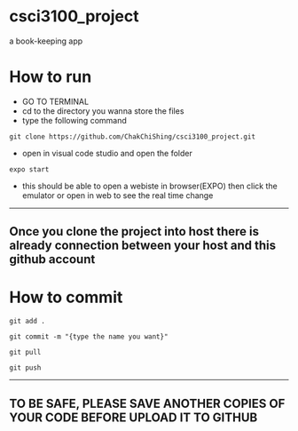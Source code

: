 # csci3100_project
a book-keeping app

# How to run
- GO TO TERMINAL
- cd to the directory you wanna store the files
- type the following command 
```
git clone https://github.com/ChakChiShing/csci3100_project.git
```

- open in visual code studio and open the folder
``` 
expo start 
```
- this should be able to open a webiste in browser(EXPO)    then  click the emulator or open in web to see the real time change

------------------------------------------------------------------------------------------------
Once you clone the project into host there is already connection between your host and this github account
------------------------------------------------------------------------------------------------

# How to commit
```
git add .
```
```
git commit -m "{type the name you want}"
```
```
git pull
```
```
git push
```
------------------------------------------------------------------------------------------------
TO BE SAFE,  PLEASE SAVE ANOTHER COPIES OF YOUR CODE BEFORE UPLOAD IT TO GITHUB
------------------------------------------------------------------------------------------------
